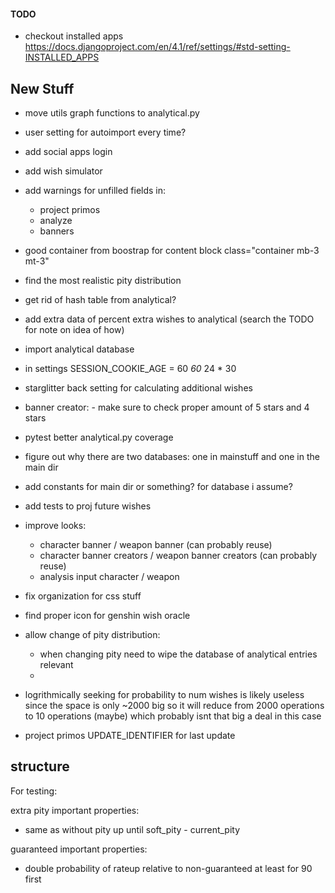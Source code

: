 #### TODO

- checkout installed apps <https://docs.djangoproject.com/en/4.1/ref/settings/#std-setting-INSTALLED_APPS>

## New Stuff

- move utils graph functions to analytical.py
- user setting for autoimport every time?
- add social apps login
- add wish simulator
- add warnings for unfilled fields in:
  - project primos
  - analyze
  - banners
- good container from boostrap for content block  class="container mb-3 mt-3"
- find the most realistic pity distribution
- get rid of hash table from analytical?
- add extra data of percent extra wishes to analytical (search the TODO for note on idea of how)
- import analytical database

- in settings SESSION_COOKIE_AGE = 60 *60* 24 * 30

- starglitter back setting for calculating additional wishes
- banner creator: - make sure to check proper amount of 5 stars and 4 stars

- pytest better analytical.py coverage
- figure out why there are two databases: one in mainstuff and one in the main dir
- add constants for main dir or something? for database i assume?
- add tests to proj future wishes

- improve looks:
  - character banner / weapon banner (can probably reuse)
  - character banner creators / weapon banner creators (can probably reuse)
  - analysis input character / weapon
- fix organization for css stuff
- find proper icon for genshin wish oracle

- allow change of pity distribution:
  - when changing pity need to wipe the database of analytical entries relevant
  -
- logrithmically seeking for probability to num wishes is likely useless since the space is only ~2000 big so it will reduce from 2000 operations to 10 operations (maybe) which probably isnt that big a deal in this case
- project primos UPDATE_IDENTIFIER for last update

## structure

For testing:

extra pity important properties:

- same as without pity up until soft_pity - current_pity

guaranteed important properties:

- double probability of rateup relative to non-guaranteed at least for 90 first
